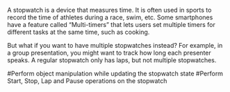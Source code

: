 A stopwatch is a device that measures time. It is often used in sports to record the time of athletes during a race, swim, etc. Some smartphones have a feature called “Multi-timers” that lets users set multiple timers for different tasks at the same time, such as cooking.

But what if you want to have multiple stopwatches instead? For example, in a group presentation, you might want to track how long each presenter speaks. A regular stopwatch only has laps, but not multiple stopwatches.

#Perform object manipulation while updating the stopwatch state
#Perform Start, Stop, Lap and Pause operations on the stopwatch
